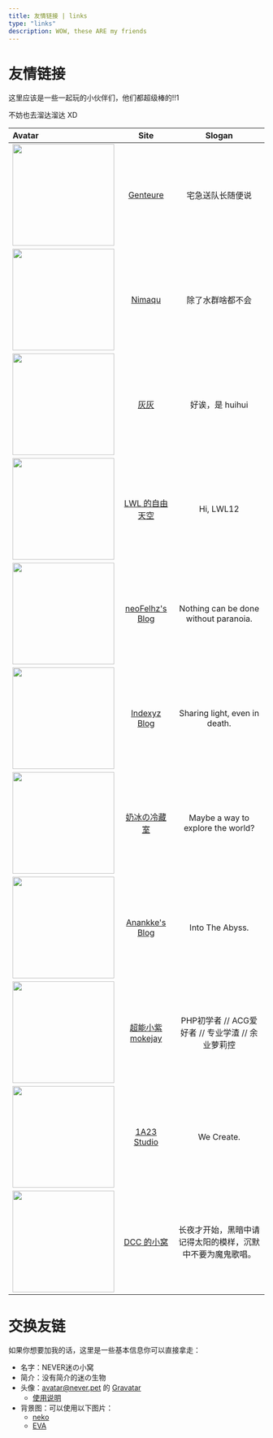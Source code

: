 ```yaml
---
title: 友情链接 | links
type: "links"
description: WOW, these ARE my friends
---
```


# 友情链接

这里应该是一些一起玩的小伙伴们，他们都超级棒的!!1

不妨也去溜达溜达 XD

|Avatar|Site|Slogan|
|:-|:----:|:--------:|
|<img src="/images/avatar/friends/genteure.png" width="200"/>|[Genteure](https://www.genteure.com)|宅急送队长随便说|
|<img src="/images/avatar/friends/nimaqu.jpg" width="200"/>|[Nimaqu](https://blog.nimaqu.com/)|除了水群啥都不会
|<img src="/images/avatar/friends/huihui.jpg" width="200"/>|[灰灰](https://huihui.moe)|好诶，是 huihui
|<img src="/images/avatar/friends/lwl12.jpg" width="200"/>|[LWL 的自由天空](https://blog.lwl12.com)|Hi, LWL12
|<img src="/images/avatar/friends/neofelhz.png" width="200"/>|[neoFelhz's Blog](https://blog.nfz.moe)|Nothing can be done without paranoia.
|<img src="/images/avatar/friends/indexyz.png" width="200"/>|[Indexyz Blog](https://blog.indexyz.me)|Sharing light, even in death.
|<img src="/images/avatar/friends/milkice.jpg" width="200"/>|[奶冰の冷藏室](https://milkice.me)|Maybe a way to explore the world?
|<img src="/images/avatar/friends/anankke.jpg" width="200"/>|[Anankke's Blog](http://an.ank.moe)|Into The Abyss.
|<img src="/images/avatar/friends/mokejay.jpg" width="200"/>|[超能小紫 mokejay](https://www.mokeyjay.com/)|PHP初学者 // ACG爱好者 // 专业学渣 // 余业萝莉控
|<img width="200px" src="/images/avatar/friends/1a23.png"/>|[1A23 Studio](https://1a23.com/)|We Create.
|<img src="/images/avatar/friends/dcc.png" width="200"/>|[DCC 的小窝](https://www.dcc.cat)|长夜才开始，黑暗中请记得太阳的模样，沉默中不要为魔鬼歌唱。

# 交换友链

如果你想要加我的话，这里是一些基本信息你可以直接拿走：

- 名字：NEVER迷の小窝
- 简介：没有简介的迷の生物
- 头像：avatar@never.pet 的 [Gravatar](https://www.gravatar.com/avatar/8f253ca9681abc8072a3a1fc6dde8f8f)
  - [使用说明](https://en.gravatar.com/site/implement/images/)
- 背景图：可以使用以下图片：
  - [neko](/images/avatar/bg/neko.jpg)
  - [EVA](/images/avatar/bg/EVA.jpg)
